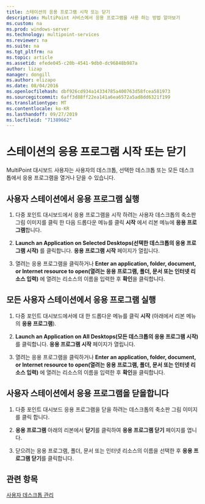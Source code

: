 ```yaml
---
title: 스테이션의 응용 프로그램 시작 또는 닫기
description: MultiPoint 서비스에서 응용 프로그램을 사용 하는 방법 알아보기
ms.custom: na
ms.prod: windows-server
ms.technology: multipoint-services
ms.reviewer: na
ms.suite: na
ms.tgt_pltfrm: na
ms.topic: article
ms.assetid: efede045-c20b-4541-9db0-dc96848b987a
author: lizap
manager: dongill
ms.author: elizapo
ms.date: 08/04/2016
ms.openlocfilehash: dbf926cd934a14334785a400763d58fcea581973
ms.sourcegitcommit: 6aff3d88ff22ea141a6ea6572a5ad8dd6321f199
ms.translationtype: MT
ms.contentlocale: ko-KR
ms.lasthandoff: 09/27/2019
ms.locfileid: "71389662"
---
```

# <a name="launch-or-close-applications-on-a-station"></a>스테이션의 응용 프로그램 시작 또는 닫기
MultiPoint 대시보드 사용자는 사용자의 데스크톱, 선택한 데스크톱 또는 모든 데스크톱에서 응용 프로그램을 열거나 닫을 수 있습니다.  
  
## <a name="launch-an-application-on-a-user-station"></a>사용자 스테이션에서 응용 프로그램 실행  
  
1.  다중 포인트 대시보드에서 응용 프로그램을 시작 하려는 사용자 데스크톱의 축소판 그림 이미지를 클릭 한 다음 드롭다운 메뉴를 클릭 **시작** 에서 리본 메뉴에 **응용 프로그램**합니다.  
  
2.  **Launch an Application on Selected Desktops(선택한 데스크톱의 응용 프로그램 시작)** 를 클릭합니다. **응용 프로그램 시작** 페이지가 열립니다.  
  
3.  열려는 응용 프로그램을 클릭하거나 **Enter an application, folder, document, or Internet resource to open(열려는 응용 프로그램, 폴더, 문서 또는 인터넷 리소스 입력)** 에 열려는 리소스의 이름을 입력한 후 **확인**을 클릭합니다.  
  
## <a name="launch-an-application-on-all-user-stations"></a>모든 사용자 스테이션에서 응용 프로그램 실행  
  
1.  다중 포인트 대시보드에서에 대 한 드롭다운 메뉴를 클릭 **시작** (아래에서 리본 메뉴의 **응용 프로그램**).  
  
2.  **Launch an Application on All Desktops(모든 데스크톱의 응용 프로그램 시작)** 를 클릭합니다. **응용 프로그램 시작** 페이지가 열립니다.  
  
3.  열려는 응용 프로그램을 클릭하거나 **Enter an application, folder, document, or Internet resource to open(열려는 응용 프로그램, 폴더, 문서 또는 인터넷 리소스 입력)** 에 열려는 리소스의 이름을 입력한 후 **확인**을 클릭합니다.  
  
## <a name="close-an-application-on-a-user-station"></a>사용자 스테이션에서 응용 프로그램을 닫을합니다  
  
1.  다중 포인트 대시보드 응용 프로그램을 닫을 하려는 데스크톱의 축소판 그림 이미지를 클릭 합니다.  
  
2.  **응용 프로그램** 아래의 리본에서 **닫기**를 클릭하여 **응용 프로그램 닫기** 페이지를 엽니다.  
  
3.  닫으려는 응용 프로그램, 폴더, 문서 또는 인터넷 리소스의 이름을 선택한 후 **응용 프로그램 닫기**를 클릭합니다.  
  
## <a name="see-also"></a>관련 항목  
[사용자 데스크톱 관리](manage-user-desktops-using-multipoint-dashboard.md)  
  
